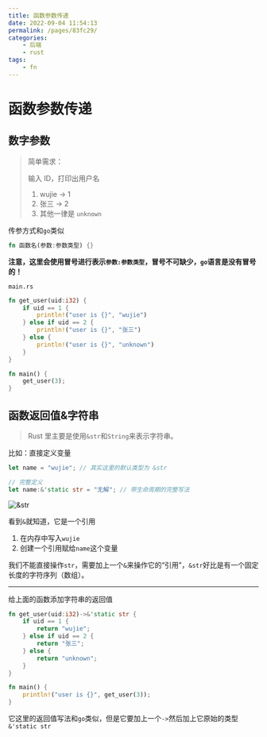 ```yaml
---
title: 函数参数传递
date: 2022-09-04 11:54:13
permalink: /pages/83fc29/
categories:
    - 后端
    - rust
tags:
    - fn
---
```


# 函数参数传递

## 数字参数

> 简单需求：
>
> 输入 ID，打印出用户名
>
> 1.  wujie -> 1
> 2.  张三 -> 2
> 3.  其他一律是 `unknown`

传参方式和`go`类似

```rust
fn 函数名(参数:参数类型) {}
```

**注意，这里会使用冒号进行表示`参数:参数类型`，冒号不可缺少，`go`语言是没有冒号的！**

`main.rs`

```rust
fn get_user(uid:i32) {
    if uid == 1 {
        println!("user is {}", "wujie")
    } else if uid == 2 {
        println!("user is {}", "张三")
    } else {
        println!("user is {}", "unknown")
    }
}

fn main() {
    get_user(3);
}

```

## 函数返回值&字符串

> Rust 里主要是使用`&str`和`String`来表示字符串。

比如：直接定义变量

```rust
let name = "wujie"; // 其实这里的默认类型为 &str

// 完整定义
let name:&'static str = "无解"; // 带生命周期的完整写法
```

![&str](https://virusoss.oss-cn-shanghai.aliyuncs.com/images/20220904112630.png)

看到`&`就知道，它是一个引用

1.  在内存中写入`wujie`
2.  创建一个引用赋给`name`这个变量

我们不能直接操作`str`，需要加上一个`&`来操作它的“引用”，`&str`好比是有一个固定长度的字符序列（数组）。

---

给上面的函数添加字符串的返回值

```rust
fn get_user(uid:i32)->&'static str {
    if uid == 1 {
        return "wujie";
    } else if uid == 2 {
        return "张三";
    } else {
        return "unknown";
    }
}

fn main() {
    println!("user is {}", get_user(3));
}

```

它这里的返回值写法和`go`类似，但是它要加上一个`->`然后加上它原始的类型`&'static str`
